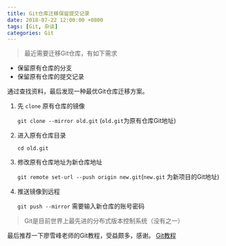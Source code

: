 ```yaml
---
title: Git仓库迁移保留提交记录
date: 2018-07-22 12:00:00 +0800
tags: [Git, 杂谈]
categories: Git
---
```


> 最近需要迁移Git仓库，有如下需求

* 保留原有仓库的分支
* 保留原有仓库的提交记录

通过查找资料，最后发现一种最优Git仓库迁移方案。

<!--more-->

1. 先 `clone` 原有仓库的镜像

    `git clone --mirror old.git`  (`old.git`为原有仓库Git地址)

2. 进入原有仓库目录

    `cd old.git`

3. 修改原有仓库地址为新仓库地址

    `git remote set-url --push origin new.git`(`new.git` 为新项目的Git地址)

4. 推送镜像到远程

    `git push --mirror` 需要输入新仓库的账号密码


> Git是目前世界上最先进的分布式版本控制系统（没有之一）

最后推荐一下廖雪峰老师的Git教程，受益颇多，感谢。
[Git教程](https://www.liaoxuefeng.com/wiki/0013739516305929606dd18361248578c67b8067c8c017b000/001373962845513aefd77a99f4145f0a2c7a7ca057e7570000)



